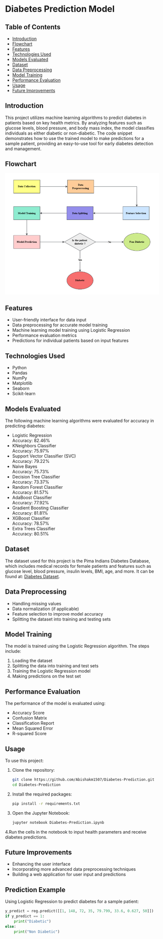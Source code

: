 # Diabetes Prediction Model

## Table of Contents
- [Introduction](#introduction)
- [Flowchart](#flowchart)
- [Features](#features)
- [Technologies Used](#technologies-used)
- [Models Evaluated](#models-evaluated)
- [Dataset](#dataset)
- [Data Preprocessing](#data-preprocessing)
- [Model Training](#model-training)
- [Performance Evaluation](#performance-evaluation)
- [Usage](#usage)
- [Future Improvements](#future-improvements)

## Introduction
This project utilizes machine learning algorithms to predict diabetes in patients based on key health metrics. By analyzing features such as glucose levels, blood pressure, and body mass index, the model classifies individuals as either diabetic or non-diabetic. The code snippet demonstrates how to use the trained model to make predictions for a sample patient, providing an easy-to-use tool for early diabetes detection and management.

## Flowchart
![Alt text](/Flowchart.png)


## Features
- User-friendly interface for data input
- Data preprocessing for accurate model training
- Machine learning model training using Logistic Regression
- Performance evaluation metrics
- Predictions for individual patients based on input features

## Technologies Used
- Python
- Pandas
- NumPy
- Matplotlib
- Seaborn
- Scikit-learn

## Models Evaluated
The following machine learning algorithms were evaluated for accuracy in predicting diabetes:
- Logistic Regression<br>
Accuracy: 82.46%
- KNeighbors Classifier<br>
Accuracy: 75.97%
- Support Vector Classifier (SVC)<br>
Accuracy: 79.22%
- Naive Bayes<br>
Accuracy: 75.73%
- Decision Tree Classifier<br>
Accuracy: 73.37%
- Random Forest Classifier<br>
Accuracy: 81.57%
- AdaBoost Classifier<br>
Accuracy: 77.92%
- Gradient Boosting Classifier<br>
Accuracy: 81.81%
- XGBoost Classifier<br>
Accuracy: 78.57%
- Extra Trees Classifier<br>
Accuracy: 80.51%


## Dataset
The dataset used for this project is the Pima Indians Diabetes Database, which includes medical records for female patients and features such as glucose level, blood pressure, insulin levels, BMI, age, and more. It can be found at: [Diabetes Dataset](https://www.kaggle.com/datasets/uciml/pima-indians-diabetes-database).

## Data Preprocessing
- Handling missing values
- Data normalization (if applicable)
- Feature selection to improve model accuracy
- Splitting the dataset into training and testing sets

## Model Training
The model is trained using the Logistic Regression algorithm. The steps include:
1. Loading the dataset
2. Splitting the data into training and test sets
3. Training the Logistic Regression model
4. Making predictions on the test set

## Performance Evaluation
The performance of the model is evaluated using:
- Accuracy Score
- Confusion Matrix
- Classification Report
- Mean Squared Error
- R-squared Score

## Usage
To use this project:
1. Clone the repository:
   ```bash
   git clone https://github.com/Abishakm1507/Diabetes-Prediction.git
   cd Diabetes-Prediction
2. Install the required packages:
   ```bash
   pip install -r requirements.txt
3. Open the Jupyter Notebook:
   ```bash
   jupyter notebook Diabetes-Prediction.ipynb
4.Run the cells in the notebook to input health parameters and receive diabetes predictions.

## Future Improvements
- Enhancing the user interface
- Incorporating more advanced data preprocessing techniques
- Building a web application for user input and predictions

## Prediction Example

Using Logistic Regression to predict diabetes for a sample patient:

```python
y_predict = reg.predict([[1, 148, 72, 35, 79.799, 33.6, 0.627, 50]])
if y_predict == 1:
    print("Diabetic")
else:
    print("Non Diabetic")

